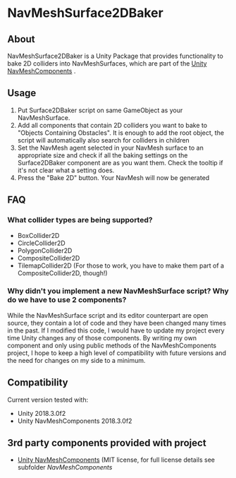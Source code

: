 # NavMeshSurface2DBaker
About
---
NavMeshSurface2DBaker is a Unity Package that provides functionality to bake 2D colliders into NavMeshSurfaces, which are part of the [Unity NavMeshComponents](https://github.com/Unity-Technologies/NavMeshComponents) .

Usage
---
1. Put Surface2DBaker script on same GameObject as your NavMeshSurface.
2. Add all components that contain 2D colliders you want to bake to "Objects Containing Obstacles". It is enough to add the root object, the script will automatically also search for colliders in children
3. Set the NavMesh agent selected in your NavMesh surface to an appropriate size and check if all the baking settings on the Surface2DBaker component are as you want them. Check the tooltip if it's not clear what a setting does.
4. Press the "Bake 2D" button. Your NavMesh will now be generated

FAQ
---
### What collider types are being supported?
* BoxCollider2D
* CircleCollider2D
* PolygonCollider2D
* CompositeCollider2D
* TilemapCollider2D (For those to work, you have to make them part of a CompositeCollider2D, though!)

### Why didn't you implement a new NavMeshSurface script? Why do we have to use 2 components?
While the NavMeshSurface script and its editor counterpart are open source, they contain a lot of code and they have been changed many times in the past. If I modified this code, I would have to update my project every time Unity changes any of those components.
By writing my own component and only using public methods of the NavMeshComponents project, I hope to keep a high level of compatibility with future versions and the need for changes on my side to a minimum.

Compatibility
---
Current version tested with:
* Unity 2018.3.0f2
* Unity NavMeshComponents 2018.3.0f2

3rd party components provided with project
---
* [Unity NavMeshComponents](https://github.com/Unity-Technologies/NavMeshComponents) (MIT license, for full license details see subfolder *NavMeshComponents*
